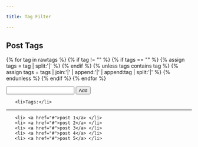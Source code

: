 ```yaml
---

title: Tag Filter

---
```


<h2>Post Tags</h2>
<ul id="postTags" style="display:none">
{% assign rawtags = "" %}
{% for post in site.posts %}
  {% assign ttags = post.tags | join:'|' | append:'|' %}
  {% assign rawtags = rawtags | append:ttags %}
<li class="post">
<a href ="{{ post.url }}"> {{ post.title }} </a>
  {% for tagName in post.tags %}
<a href='/tags?tagName={{ tagName }}'><i class='glyphicon glyphicon-tag'></i>{{ tagName }}</a>
  {% endfor %}
</li>
{% endfor %}
{% for post in site.pages %}
  {% assign ttags = post.tags | join:'|' | append:'|' %}
  {% assign rawtags = rawtags | append:ttags %}
<li class="page"> 
<a href ="{{ post.url }}">
  {% if post.title == empty %}
      {{ post.name }}
  {% else %}
      {{ post.title }} 
  {% endif %}
</a>
  {% for tagName in post.tags %}
<a href='/tags?tagName={{ tagName }}'><i class='glyphicon glyphicon-tag'></i>{{ tagName }}</a>
  {% endfor %}
</li>
{% endfor %}
{% assign rawtags = rawtags | split:'|' | sort %}
</ul>

{% for tag in rawtags %}
  {% if tag != "" %}
    {% if tags == "" %}
      {% assign tags = tag | split:'|' %}
    {% endif %}
    {% unless tags contains tag %}
      {% assign tags = tags | join:'|' | append:'|' | append:tag | split:'|' %}
    {% endunless %}
  {% endif %}
{% endfor %}

<datalist id="tagDataList">
{% for tagName in tags %}
<option value="{{ tagName }}" />
{% endfor %}
</datalist>


<input type="text" id="tagInput" list="tagDataList" />
<button id="butAdd" >Add</button>

<ul id="filterTags" >

    <li>Tags:</li>

</ul>

<hr>

<ul id="results">

    <li> <a href="#">post 1</a> </li>
    <li> <a href="#">post 2</a> </li>
    <li> <a href="#">post 3</a> </li>
    <li> <a href="#">post 4</a> </li>
    <li> <a href="#">post 5</a> </li>

</ul>

<style>

    #filterTags > li {
        display: inline;
        padding: 8px;
    }
    #tagInput {
      display:inline;
    }
    #butAdd {
      display:inline;
    }

</style>

<script >

    let dict = {};

    let tagInput = document.getElementById("tagInput");
        let butAdd = document.getElementById("butAdd");
        let filterTags = document.getElementById("filterTags");
        let result = document.getElementById("results");
        let tags = document.getElementsByClassName("tag");

        butAdd.addEventListener("click", (event) => {
            console.log("click");
            if(tagInput.value==="") {
                return;
            }
            let li = document.createElement("li");
            let liText = document.createTextNode(tagInput.value);
            li.appendChild(liText);
            li.addEventListener("click", () => {
                li.remove();
                listResult();
            });
            filterTags.appendChild(li);
            tagInput.value = "";

            listResult();
        });


        function createPostWithLink(title, link) {
            let li = document.createElement("li");
            li.classList.add("post");
            li.innerHTML='<a href="' + link + '" >' + title + '</a>';
            return li;
        }

        function listResult() {
            result.innerHTML = "";
            let lis = filterTags.children;
            var res=[];
            for(var i = 1; i< lis.length; i++) {
                let tag = lis[i].textContent;
                let arr = dict[tag];
                console.log("tag:"+tag +", arr:"+arr.length);
                if(i==1) {
                  res = arr;
                } else {
                  res = intersect(arr, res);
                }
            }
            console.log(res);
            for(let item of res) {
                result.appendChild(createPostWithLink(item.title, item.url));
            }
        }

        function parseData() {
            let pages = document.getElementsByClassName("page");
            for(let page of pages) {

                let as = page.getElementsByTagName("a");
                if(as.length == 0) {
                    continue;
                }
                let postUrl = as[0].href;
                let postTitle = as[0].textContent;

                for(var i = 1; i < as.length; i++) {
                    let a = as[i];
                    let href = a.href;
                    let tagText = a.textContent;
                    if (dict[tagText] == undefined ) {
                        dict[tagText] = [];
                    }
                    dict[tagText].push({
                        "title": postTitle,
                        "url": postUrl
                    });
                }
            }
        }
    function intersect(a, b) {
        var setA = new Set(a);
        var setB = new Set(b);
        console.log("a:"+a.length+", b:" + b.length);
        console.log("setA:"+setA.size+", setB:" + setB.size);
        var intersection = new Set([...setA].filter(x => setB.has(x)));
        return Array.from(intersection);
    }

    parseData();
    listResult();

</script>
